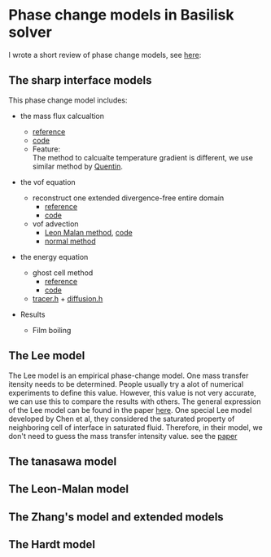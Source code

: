 # Phase change models in Basilisk solver #
I wrote a short review of phase change models, see [here](https://github.com/GabrielGLK/phase-change/blob/master/phase-change/phase_change_models/phase-change-review.pdf):
## The sharp interface models
This phase change model includes:  
- the mass flux calcualtion  
    - [reference](https://github.com/GabrielGLK/thesis-cases/blob/master/reference-papers/phase-change/mass-transfer-model/sharp-interface-model/simpified-sharp-model/Sun%20%E7%AD%89%E3%80%82%20-%202012%20-%20Development%20of%20a%20vapor%E2%80%93liquid%20phase%20change%20model%20f.pdf)
    - [code](https://github.com/GabrielGLK/phase-change/blob/master/phase-change/phase_change_models/test_cases/film-boiling/phase_change_code/mass-transfer.h#L179)
    - Feature:  
The method to calcualte temperature gradient is different, we use similar method by [Quentin](http://basilisk.fr/sandbox/qmagdelaine/phase_change/elementary_body.h).

- the vof equation
    - reconstruct one extended divergence-free entire domain
        - [reference](https://github.com/GabrielGLK/thesis-cases/blob/master/reference-papers/phase-change/VOF/extended-VOF/Malan%20%E7%AD%89%E3%80%82%20-%202020%20-%20A%20geometric%20vof%20method%20for%20interface%20resolved%20phas.pdf)
        - [code](https://github.com/GabrielGLK/phase-change/blob/master/phase-change/phase_change_models/test_cases/film-boiling/small_case.c#L159)
    - vof advection
        - [Leon Malan method](https://github.com/GabrielGLK/thesis-cases/blob/master/reference-papers/phase-change/VOF/extended-VOF/Malan%20%E7%AD%89%E3%80%82%20-%202020%20-%20A%20geometric%20vof%20method%20for%20interface%20resolved%20phas.pdf), [code](https://github.com/GabrielGLK/phase-change/blob/master/phase-change/phase_change_models/test_cases/film-boiling/small_case.c#L189)
        - [normal method](https://github.com/GabrielGLK/phase-change/blob/master/phase-change/phase_change_models/test_cases/film-boiling/small_case.c#L197)

- the energy equation
    - ghost cell method
        - [reference](https://github.com/GabrielGLK/thesis-cases/blob/master/reference-papers/phase-change/mass-transfer-model/sharp-interface-model/Zhang%20%E5%92%8C%20Ni%20-%202018%20-%20Direct%20numerical%20simulations%20of%20incompressible%20mul.pdf)
        - [code](https://github.com/GabrielGLK/phase-change/blob/master/phase-change/phase_change_models/test_cases/film-boiling/small_case.c#L234)
    - [tracer.h](http://basilisk.fr/src/tracer.h) + [diffusion.h](http://basilisk.fr/src/diffusion.h)

- Results
    - Film boiling

## The Lee model
The Lee model is an empirical phase-change model. One mass transfer itensity needs to be determined. People usually try a alot of numerical experiments to define this value. However, this value is not very accurate, we can use this to compare the results with others.
The general expression of the Lee model can be found in the paper [here](https://github.com/GabrielGLK/thesis-cases/tree/master/reference-papers/phase-change/mass-transfer-model/Lee-model).
One special Lee model developed by Chen et al, they considered the saturated property of neighboring cell of interface in saturated fluid. Therefore, in their model, we don't need to guess 
the mass transfer intensity value. see the [paper](https://github.com/GabrielGLK/thesis-cases/blob/master/reference-papers/phase-change/mass-transfer-model/Lee-model/Chen%20et%20al.%20-%202020%20-%20An%20explicit%20expression%20of%20the%20empirical%20factor%20in%20.pdf)

## The tanasawa model

## The Leon-Malan model

## The Zhang's model and extended models

## The Hardt model

